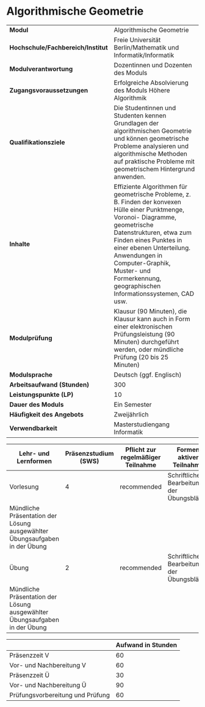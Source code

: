 # Algorithmische Geometrie
|                                    |   |
|------------------------------------|---|
|**Modul**                           | Algorithmische Geometrie |
|**Hochschule/Fachbereich/Institut** | Freie Universität Berlin/Mathematik und Informatik/Informatik |
|**Modulverantwortung**              | Dozentinnen und Dozenten des Moduls |
|**Zugangsvoraussetzungen**          | Erfolgreiche Absolvierung des Moduls Höhere Algorithmik |
|**Qualifikationsziele**             | Die Studentinnen und Studenten kennen Grundlagen der algorithmischen Geometrie und können geometrische Probleme analysieren und algorithmische Methoden auf praktische Probleme mit geometrischem Hintergrund anwenden. |
|**Inhalte**                         | Effiziente Algorithmen für geometrische Probleme, z. B. Finden der konvexen Hülle einer Punktmenge, Voronoi- Diagramme, geometrische Datenstrukturen, etwa zum Finden eines Punktes in einer ebenen Unterteilung. Anwendungen in Computer-Graphik, Muster- und Formerkennung, geographischen Informationssystemen, CAD usw. |
|**Modulprüfung**                    | Klausur (90 Minuten), die Klausur kann auch in Form einer elektronischen Prüfungsleistung (90 Minuten) durchgeführt werden, oder mündliche Prüfung (20 bis 25 Minuten) |
|**Modulsprache**                    | Deutsch (ggf. Englisch) |
|**Arbeitsaufwand (Stunden)**        | 300 |
|**Leistungspunkte (LP)**            | 10 |
|**Dauer des Moduls**                | Ein Semester |
|**Häufigkeit des Angebots**         | Zweijährlich |
|**Verwendbarkeit**                  | Masterstudiengang Informatik |

| Lehr- und Lernformen | Präsenzstudium <br> (SWS) | Pflicht zur regelmäßiger Teilnahme | Formen aktiver Teilnahme |
| ---------------------|---------------------------|------------------------------------|------------------------- |
| Vorlesung            | 4                         | recommended                        | Schriftliche Bearbeitung der Übungsblätter
Mündliche Präsentation der Lösung ausgewählter Übungsaufgaben in der Übung |
| Übung                | 2                         | recommended                        | Schriftliche Bearbeitung der Übungsblätter
Mündliche Präsentation der Lösung ausgewählter Übungsaufgaben in der Übung |

|   | Aufwand in Stunden |
| - |--------------------|
| Präsenzzeit V                            | 60    |
| Vor- und Nachbereitung V                 | 60    |
| Präsenzzeit Ü                            | 30    |
| Vor- und Nachbereitung Ü                 | 90    |
| Prüfungsvorbereitung und Prüfung         | 60    |
